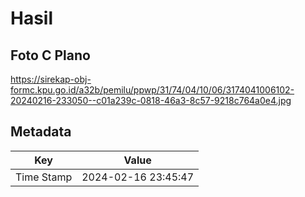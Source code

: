 # Hasil

## Foto C Plano

https://sirekap-obj-formc.kpu.go.id/a32b/pemilu/ppwp/31/74/04/10/06/3174041006102-20240216-233050--c01a239c-0818-46a3-8c57-9218c764a0e4.jpg


## Metadata

| Key        | Value               |
| ---------- | ------------------- |
| Time Stamp | 2024-02-16 23:45:47 |



